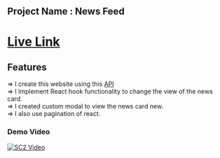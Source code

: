 ## Project Name : News Feed 
 # [Live Link](https://news-feed-app-kalpas.netlify.app/)

## Features
=> I create this website using this [API](https://api.first.org/data/v1/news)
<br>
=> I Implement React hook functionality to change the view of the news card.
<br>
=> I created custom modal to view the news card new.
<br>
=> I also use pagination of react. 

### Demo Video
[![SC2 Video](src/images/demo.gif)](https://youtu.be/qVdZ2gxe5kM)

